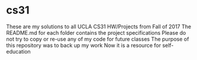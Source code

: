 # cs31
These are my solutions to all UCLA CS31 HW/Projects from Fall of 2017
The README.md for each folder contains the project specifications
Please do not try to copy or re-use any of my code for future classes
The purpose of this repository was to back up my work
Now it is a resource for self-education
